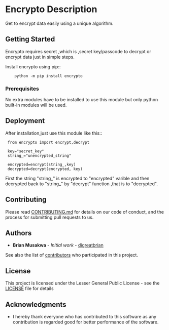 # Encrypto Description

Get to encrypt data easily using a unique algorithm.

## Getting Started

Encrypto requires secret ,which is ,secret key/passcode to decrypt or encrypt data just in simple steps.

Install encrypto using pip::
          
        python -m pip install encrypto

### Prerequisites

No extra modules have to be installed to use this module but only python built-in modules will be used.

## Deployment

After installation,just use this module like this::
     
     from encrypto import encrypt,decrypt

     key="secret_key"
     string_="unencrypted_string"

     encrypted=encrypt(string_,key)
     decrypted=decrypt(encrypted, key)
	
First the string "string_" is encrypted to "encrypted" varible and then decrypted back to "string_" by "decrypt" function ,that is to "decrypted".

## Contributing

Please read [CONTRIBUTING.md](https://github.com/digreatbrian/encrypto/contributers) for details on our code of conduct, and the process for submitting pull requests to us.

## Authors

* **Brian Musakwa** - *Initial work* - [digreatbrian](https://github.com/digreatbrian)

See also the list of [contributors](https://github.com/digreatbrian/encrypto/contributors) who participated in this project.

## License

This project is licensed under the Lesser General Public License - see the [LICENSE](LICENSE) file for details

## Acknowledgments

* I hereby thank everyone who has contributed to this software as any contribution is regarded good for better performance of the software.








